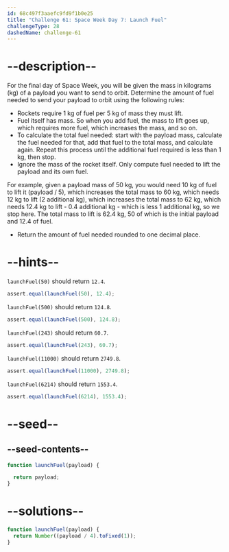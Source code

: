 ```yaml
---
id: 68c497f3aaefc9fd9f1b0e25
title: "Challenge 61: Space Week Day 7: Launch Fuel"
challengeType: 28
dashedName: challenge-61
---
```


# --description--

For the final day of Space Week, you will be given the mass in kilograms (kg) of a payload you want to send to orbit. Determine the amount of fuel needed to send your payload to orbit using the following rules:

- Rockets require 1 kg of fuel per 5 kg of mass they must lift.
- Fuel itself has mass. So when you add fuel, the mass to lift goes up, which requires more fuel, which increases the mass, and so on.
- To calculate the total fuel needed: start with the payload mass, calculate the fuel needed for that, add that fuel to the total mass, and calculate again. Repeat this process until the additional fuel required is less than 1 kg, then stop.
- Ignore the mass of the rocket itself. Only compute fuel needed to lift the payload and its own fuel.

For example, given a payload mass of 50 kg, you would need 10 kg of fuel to lift it (payload / 5), which increases the total mass to 60 kg, which needs 12 kg to lift (2 additional kg), which increases the total mass to 62 kg, which needs 12.4 kg to lift - 0.4 additional kg - which is less 1 additional kg, so we stop here. The total mass to lift is 62.4 kg, 50 of which is the initial payload and 12.4 of fuel.

- Return the amount of fuel needed rounded to one decimal place.

# --hints--

`launchFuel(50)` should return `12.4`.

```js
assert.equal(launchFuel(50), 12.4);
```

`launchFuel(500)` should return `124.8`.

```js
assert.equal(launchFuel(500), 124.8);
```

`launchFuel(243)` should return `60.7`.

```js
assert.equal(launchFuel(243), 60.7);
```

`launchFuel(11000)` should return `2749.8`.

```js
assert.equal(launchFuel(11000), 2749.8);
```

`launchFuel(6214)` should return `1553.4`.

```js
assert.equal(launchFuel(6214), 1553.4);
```

# --seed--

## --seed-contents--

```js
function launchFuel(payload) {

  return payload;
}
```

# --solutions--

```js
function launchFuel(payload) {
  return Number((payload / 4).toFixed(1));
}

```
